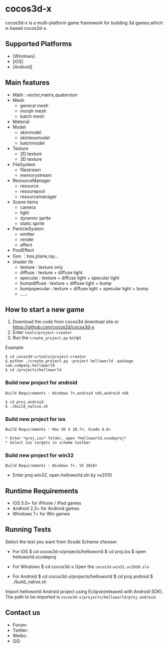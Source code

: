 cocos3d-x
=========
cocos3d-x is  a multi-platform game framework for building 3d games,which is based cocos2d-x.


  
## Supported Platforms
- [Windows]
- [iOS]
- [Android]

Main features
-------------
   * Math : vector,matrix,quaternion
   * Mesh
     * general mesh
     * morph mesh
     * batch mesh
   * Material
   * Model
     * skinmodel
     * skinlessmodel
     * batchmodel
   * Texture
     * 2D texture
     * 3D texture
   * FileSystem
     * filestream
     * memorystream
   * ResourceManager
     * resource
     * resourepool
     * resourcemanager
   * Scene items
     * camera
     * light
     * dynamic sprite
     * static sprite
   * ParticleSystem
     * emitter
     * render
     * affect
   * PostEffect
   * Geo ：box,plane,ray...
   * shader lib
     * texture : texture only
     * diffuse : texture + diffuse light
     * specular : texture + diffuse light + specular light
     * bumpdiffuse : texture + diffuse light + bump
     * bumpspecular : texture + diffuse light + specular light + bump
     * ......



How to start a new game
-----------------------

1. Download the code from cocos3d download site or https://github.com/cocos2d/cocos3d-x
2. Enter `tools/project-creator`
3. Run the `create_project.py` script

Example:

    $ cd cocos3d-x/tools/project-creator
    $ python ./create_project.py -project helloworld -package com.company.helloworld
    $ cd /projects/helloworld

### Build new project for android ###

    Build Requirements : Windows 7+,android sdk,android ndk

    $ cd proj.android
    $ ./build_native.sh
    

### Build new project for ios
    Build Requirements : Mac OS X 10.7+, Xcode 4.6+

    * Enter *proj.ios* folder, open *helloworld.xcodeproj*
    * Select ios targets in scheme toolbar


### Build new project for win32 ###
    Build Requirements : Windows 7+, VS 2010+

* Enter *proj.win32*, open *helloworld.sln* by vs2010


Runtime Requirements
--------------------
  * iOS 5.0+ for iPhone / iPad games
  * Android 2.3+ for Android games
  * Windows 7+ for Win games


Running Tests
--------------------

Select the test you want from Xcode Scheme chooser.

* For iOS
$ cd cocos3d-x/projects/helloworld
$ cd proj.ios
$ open helloworld.xcodeproj


* For Windows
$ cd cocos3d-x
Open the `cocos3d-win32.vc2010.sln`



* For Android
$ cd cocos3d-x/projects/helloworld
$ cd proj.android
$ ./build_native.sh


Import helloworld Android project using Eclipse(released with Android SDK). The path to be imported is `cocos3d-x/projects/helloworld/proj.android`.



Contact us
----------

   * Forum: 
   * Twitter: 
   * Weibo:
   * QQ:
  
